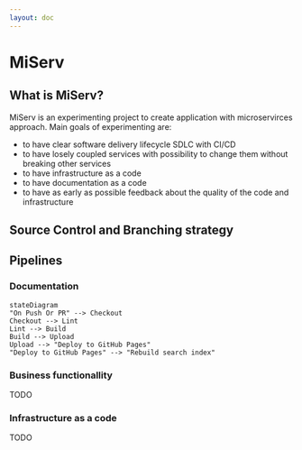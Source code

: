 ```yaml
---
layout: doc
---
```


# MiServ

## What is MiServ?

MiServ is an experimenting project to create application with microservirces
approach. Main goals of experimenting are:

- to have clear software delivery lifecycle SDLC with CI/CD
- to have losely coupled services with possibility to change them without
breaking other services
- to have infrastructure as a code
- to have documentation as a code
- to have as early as possible feedback about the quality of the code and
infrastructure

## Source Control and Branching strategy

## Pipelines

### Documentation

```mermaid
stateDiagram
"On Push Or PR" --> Checkout
Checkout --> Lint
Lint --> Build
Build --> Upload
Upload --> "Deploy to GitHub Pages"
"Deploy to GitHub Pages" --> "Rebuild search index"
```

### Business functionallity

TODO

### Infrastructure as a code

TODO
